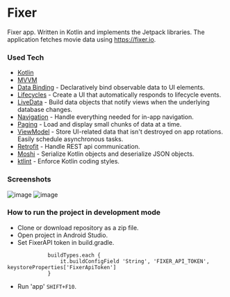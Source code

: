 # Fixer
Fixer app. Written in Kotlin and implements the Jetpack libraries.
The application fetches movie data using https://fixer.io.


### Used Tech
* [Kotlin](https://kotlinlang.org/)
* [MVVM](https://developer.android.com/jetpack/docs/guide)
* [Data Binding](https://developer.android.com/topic/libraries/data-binding/) - Declaratively bind observable data to UI elements.
* [Lifecycles](https://developer.android.com/topic/libraries/architecture/lifecycle) - Create a UI that automatically responds to lifecycle events.
* [LiveData](https://developer.android.com/topic/libraries/architecture/livedata) - Build data objects that notify views when the underlying database changes.
* [Navigation](https://developer.android.com/guide/navigation/) - Handle everything needed for in-app navigation.
* [Paging](https://developer.android.com/topic/libraries/architecture/paging/) - Load and display small chunks of data at a time.
* [ViewModel](https://developer.android.com/topic/libraries/architecture/viewmodel) - Store UI-related data that isn't destroyed on app rotations. Easily schedule asynchronous tasks.
* [Retrofit](https://github.com/square/retrofit) - Handle REST api communication.
* [Moshi](https://github.com/square/moshi) - Serialize Kotlin objects and deserialize JSON objects.
* [ktlint](https://ktlint.github.io/) - Enforce Kotlin coding styles.

### Screenshots
![image](https://user-images.githubusercontent.com/25232443/60764654-18008c00-a08e-11e9-8d7e-f62b0d6cffea.gif)
![image](https://user-images.githubusercontent.com/25232443/60773071-0657cc80-a100-11e9-8744-62a8962ffffa.gif)

### How to run the project in development mode
* Clone or download repository as a zip file.
* Open project in Android Studio.
* Set FixerAPI token in build.gradle.
```
             buildTypes.each {
                 it.buildConfigField 'String', 'FIXER_API_TOKEN', keystoreProperties['FixerApiToken']
             }
```
* Run 'app' `SHIFT+F10`.


